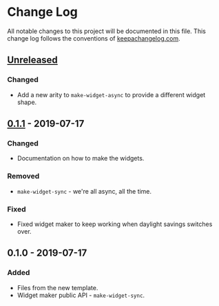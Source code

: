 # Change Log
All notable changes to this project will be documented in this file. This change log follows the conventions of [keepachangelog.com](http://keepachangelog.com/).

## [Unreleased]
### Changed
- Add a new arity to `make-widget-async` to provide a different widget shape.

## [0.1.1] - 2019-07-17
### Changed
- Documentation on how to make the widgets.

### Removed
- `make-widget-sync` - we're all async, all the time.

### Fixed
- Fixed widget maker to keep working when daylight savings switches over.

## 0.1.0 - 2019-07-17
### Added
- Files from the new template.
- Widget maker public API - `make-widget-sync`.

[Unreleased]: https://github.com/your-name/hand-base/compare/0.1.1...HEAD
[0.1.1]: https://github.com/your-name/hand-base/compare/0.1.0...0.1.1

